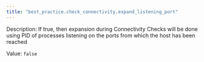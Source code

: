 ```yaml
---
title: "best_practice.check_connectivity.expand_listening_port"
---
```


Description: If true, then expansion during Connectivity Checks will be done using PID of processes listening on the ports from which the host has been reached

Value: `false`